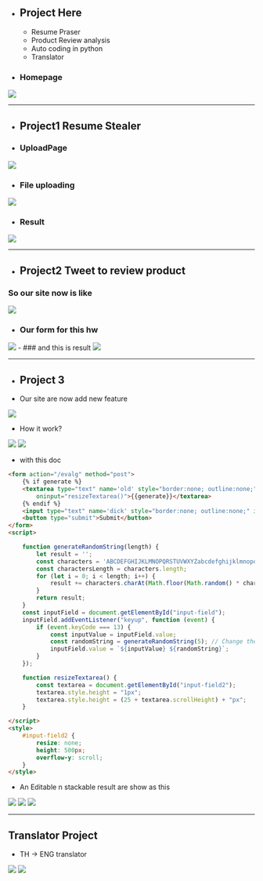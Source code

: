 - ## Project Here

  - Resume Praser
  - Product Review analysis
  - Auto coding in python
  - Translator

- ### Homepage

 <img src = 'how_my_web_perform/homepage.png'>

-------------------------

- ## Project1 Resume Stealer

- ### UploadPage

<img src = 'how_my_web_perform/uploadpage2.png'>

- ### File uploading

<img src = 'how_my_web_perform/uploadafile.png'>

- ### Result

<img src = 'how_my_web_perform/result.png'>

---------------

- ## Project2 Tweet to review product
<!-- - ### I have 2 excute
<img src = 'how_my_web_perform/excute0.png'>

- ### second one
<img src = 'how_my_web_perform/excute1.png'>

- ## Maybe we should sent email to `Elon Musk` to sell `twitter` out or just let it went bankrupt. Since he do something in TWITTER API and that will not be free anymore T-T . -->

<!-- - ## Anyway, we still have our freind REDDIT -->
### So our site now is like

<img src = 'how_my_web_perform/hwtwmp.png'>

- ### Our form for this hw

<img src = 'how_my_web_perform/hw4form.png'>
- ### and this is result

<img src = 'how_my_web_perform/hw4result.png'>

-----------------------

- ## Project 3

- Our site are now add new feature

<img src= 'how_my_web_perform/dick0.png'>

- How it work?

<img src= 'how_my_web_perform/dick1.png'>
<img src= 'how_my_web_perform/dick2.png'>

- with this doc

``` html
<form action="/evalg" method="post">
    {% if generate %}
    <textarea type="text" name='old' style="border:none; outline:none;" id="input-field2"
        oninput="resizeTextarea()">{{generate}}</textarea>
    {% endif %}
    <input type="text" name='dick' style="border:none; outline:none;" id="input-field" />
    <button type="submit">Submit</button>
</form>
<script>

    function generateRandomString(length) {
        let result = '';
        const characters = 'ABCDEFGHIJKLMNOPQRSTUVWXYZabcdefghijklmnopqrstuvwxyz0123456789';
        const charactersLength = characters.length;
        for (let i = 0; i < length; i++) {
            result += characters.charAt(Math.floor(Math.random() * charactersLength));
        }
        return result;
    }
    const inputField = document.getElementById("input-field");
    inputField.addEventListener("keyup", function (event) {
        if (event.keyCode === 13) {
            const inputValue = inputField.value;
            const randomString = generateRandomString(5); // Change the length as per your requirement
            inputField.value = `${inputValue} ${randomString}`;
        }
    });

    function resizeTextarea() {
        const textarea = document.getElementById("input-field2");
        textarea.style.height = "1px";
        textarea.style.height = (25 + textarea.scrollHeight) + "px";
    }

</script>
<style>
    #input-field2 {
        resize: none;
        height: 500px;
        overflow-y: scroll;
    }
</style>
```

- An Editable n stackable result are show as this  

<img src= 'how_my_web_perform/dick3.png'>
<img src= 'how_my_web_perform/dick4.png'>
<img src= 'how_my_web_perform/dick5.png'>

------------------------------

## Translator Project

- TH -> ENG translator

<img src= 'how_my_web_perform/MT1.png'>
<img src= 'how_my_web_perform/MT2.png'>
